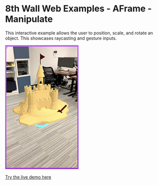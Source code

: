 # 8th Wall Web Examples - AFrame - Manipulate

This interactive example allows the user to position, scale, and rotate an object. This showcases raycasting and gesture inputs.

![manipulate-screenshot](../../../images/screenshot-manipulate.jpg)

[Try the live demo here](https://templates.8thwall.app/manipulate-aframe)
